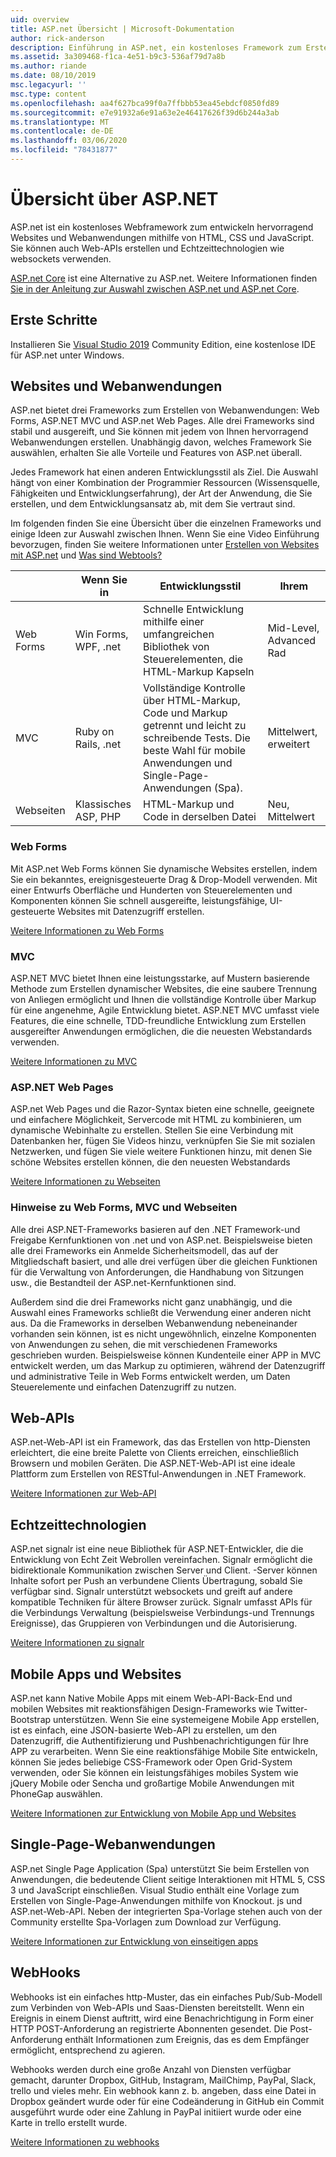 ```yaml
---
uid: overview
title: ASP.net Übersicht | Microsoft-Dokumentation
author: rick-anderson
description: Einführung in ASP.net, ein kostenloses Framework zum Erstellen von Websites, Webanwendungen und Web-APIs.
ms.assetid: 3a309468-f1ca-4e51-b9c3-536af79d7a8b
ms.author: riande
ms.date: 08/10/2019
msc.legacyurl: ''
msc.type: content
ms.openlocfilehash: aa4f627bca99f0a7ffbbb53ea45ebdcf0850fd89
ms.sourcegitcommit: e7e91932a6e91a63e2e46417626f39d6b244a3ab
ms.translationtype: MT
ms.contentlocale: de-DE
ms.lasthandoff: 03/06/2020
ms.locfileid: "78431877"
---
```

# <a name="aspnet-overview"></a>Übersicht über ASP.NET

ASP.net ist ein kostenloses Webframework zum entwickeln hervorragend Websites und Webanwendungen mithilfe von HTML, CSS und JavaScript. Sie können auch Web-APIs erstellen und Echtzeittechnologien wie websockets verwenden.

[ASP.net Core](https://docs.microsoft.com/aspnet/core/) ist eine Alternative zu ASP.net.  Weitere Informationen finden [Sie in der Anleitung zur Auswahl zwischen ASP.net und ASP.net Core](https://docs.microsoft.com/aspnet/core/choose-aspnet-framework).

## <a name="get-started"></a>Erste Schritte

Installieren Sie [Visual Studio 2019](https://visualstudio.microsoft.com/downloads/?utm_medium=microsoft&utm_source=docs.microsoft.com&utm_campaign=button+cta&utm_content=download+vs2019) Community Edition, eine kostenlose IDE für ASP.net unter Windows.

## <a name="websites-and-web-applications"></a>Websites und Webanwendungen

 ASP.net bietet drei Frameworks zum Erstellen von Webanwendungen: Web Forms, ASP.NET MVC und ASP.net Web Pages. Alle drei Frameworks sind stabil und ausgereift, und Sie können mit jedem von Ihnen hervorragend Webanwendungen erstellen. Unabhängig davon, welches Framework Sie auswählen, erhalten Sie alle Vorteile und Features von ASP.net überall.

Jedes Framework hat einen anderen Entwicklungsstil als Ziel. Die Auswahl hängt von einer Kombination der Programmier Ressourcen (Wissensquelle, Fähigkeiten und Entwicklungserfahrung), der Art der Anwendung, die Sie erstellen, und dem Entwicklungsansatz ab, mit dem Sie vertraut sind.

Im folgenden finden Sie eine Übersicht über die einzelnen Frameworks und einige Ideen zur Auswahl zwischen Ihnen. Wenn Sie eine Video Einführung bevorzugen, finden Sie weitere Informationen unter [Erstellen von Websites mit ASP.net](https://channel9.msdn.com/Blogs/ASP-NET-Site-Videos/Making-Websites-with-ASPNET) und [Was sind Webtools?](https://channel9.msdn.com/Blogs/ASP-NET-Site-Videos/what-is-web-tools)

|   | Wenn Sie in | Entwicklungsstil | Ihrem |
|-----------|----------------------|-----------------------------------------------------|----------------|
| Web Forms | Win Forms, WPF, .net | Schnelle Entwicklung mithilfe einer umfangreichen Bibliothek von Steuerelementen, die HTML-Markup Kapseln | Mid-Level, Advanced Rad |
| MVC       | Ruby on Rails, .net  | Vollständige Kontrolle über HTML-Markup, Code und Markup getrennt und leicht zu schreibende Tests. Die beste Wahl für mobile Anwendungen und Single-Page-Anwendungen (Spa). | Mittelwert, erweitert |
| Webseiten  | Klassisches ASP, PHP     | HTML-Markup und Code in derselben Datei | Neu, Mittelwert |

### <a name="web-forms"></a>Web Forms

Mit ASP.net Web Forms können Sie dynamische Websites erstellen, indem Sie ein bekanntes, ereignisgesteuerte Drag & Drop-Modell verwenden. Mit einer Entwurfs Oberfläche und Hunderten von Steuerelementen und Komponenten können Sie schnell ausgereifte, leistungsfähige, UI-gesteuerte Websites mit Datenzugriff erstellen.

[Weitere Informationen zu Web Forms](web-forms/index.md)

### <a name="mvc"></a>MVC

ASP.NET MVC bietet Ihnen eine leistungsstarke, auf Mustern basierende Methode zum Erstellen dynamischer Websites, die eine saubere Trennung von Anliegen ermöglicht und Ihnen die vollständige Kontrolle über Markup für eine angenehme, Agile Entwicklung bietet. ASP.NET MVC umfasst viele Features, die eine schnelle, TDD-freundliche Entwicklung zum Erstellen ausgereifter Anwendungen ermöglichen, die die neuesten Webstandards verwenden.

[Weitere Informationen zu MVC](mvc/index.md)

### <a name="aspnet-web-pages"></a>ASP.NET Web Pages

ASP.net Web Pages und die Razor-Syntax bieten eine schnelle, geeignete und einfachere Möglichkeit, Servercode mit HTML zu kombinieren, um dynamische Webinhalte zu erstellen. Stellen Sie eine Verbindung mit Datenbanken her, fügen Sie Videos hinzu, verknüpfen Sie Sie mit sozialen Netzwerken, und fügen Sie viele weitere Funktionen hinzu, mit denen Sie schöne Websites erstellen können, die den neuesten Webstandards

[Weitere Informationen zu Webseiten](web-pages/index.md)

### <a name="notes-about-web-forms-mvc-and-web-pages"></a>Hinweise zu Web Forms, MVC und Webseiten

Alle drei ASP.NET-Frameworks basieren auf den .NET Framework-und Freigabe Kernfunktionen von .net und von ASP.net. Beispielsweise bieten alle drei Frameworks ein Anmelde Sicherheitsmodell, das auf der Mitgliedschaft basiert, und alle drei verfügen über die gleichen Funktionen für die Verwaltung von Anforderungen, die Handhabung von Sitzungen usw., die Bestandteil der ASP.net-Kernfunktionen sind.

Außerdem sind die drei Frameworks nicht ganz unabhängig, und die Auswahl eines Frameworks schließt die Verwendung einer anderen nicht aus. Da die Frameworks in derselben Webanwendung nebeneinander vorhanden sein können, ist es nicht ungewöhnlich, einzelne Komponenten von Anwendungen zu sehen, die mit verschiedenen Frameworks geschrieben wurden. Beispielsweise können Kundenteile einer APP in MVC entwickelt werden, um das Markup zu optimieren, während der Datenzugriff und administrative Teile in Web Forms entwickelt werden, um Daten Steuerelemente und einfachen Datenzugriff zu nutzen.

## <a name="web-apis"></a>Web-APIs

ASP.net-Web-API ist ein Framework, das das Erstellen von http-Diensten erleichtert, die eine breite Palette von Clients erreichen, einschließlich Browsern und mobilen Geräten. Die ASP.NET-Web-API ist eine ideale Plattform zum Erstellen von RESTful-Anwendungen in .NET Framework.

[Weitere Informationen zur Web-API](web-api/index.md)

<!-- Put first under Web API TOC:  Watch video (9 minutes) https://channel9.msdn.com/Blogs/ASP-NET-Site-Videos/services-and-aspnet -->

## <a name="real-time-technologies"></a>Echtzeittechnologien

ASP.net signalr ist eine neue Bibliothek für ASP.NET-Entwickler, die die Entwicklung von Echt Zeit Webrollen vereinfachen. Signalr ermöglicht die bidirektionale Kommunikation zwischen Server und Client. -Server können Inhalte sofort per Push an verbundene Clients Übertragung, sobald Sie verfügbar sind. Signalr unterstützt websockets und greift auf andere kompatible Techniken für ältere Browser zurück. Signalr umfasst APIs für die Verbindungs Verwaltung (beispielsweise Verbindungs-und Trennungs Ereignisse), das Gruppieren von Verbindungen und die Autorisierung.

[Weitere Informationen zu signalr](signalr/index.md)

<!-- Put first under SignalR TOC:  Watch video (6 minutes) https://channel9.msdn.com/Blogs/ASP-NET-Site-Videos/signalr-and-the-real-time-web -->

## <a name="mobile-apps-and-sites"></a>Mobile Apps und Websites

ASP.net kann Native Mobile Apps mit einem Web-API-Back-End und mobilen Websites mit reaktionsfähigen Design-Frameworks wie Twitter-Bootstrap unterstützen. Wenn Sie eine systemeigene Mobile App erstellen, ist es einfach, eine JSON-basierte Web-API zu erstellen, um den Datenzugriff, die Authentifizierung und Pushbenachrichtigungen für Ihre APP zu verarbeiten. Wenn Sie eine reaktionsfähige Mobile Site entwickeln, können Sie jedes beliebige CSS-Framework oder Open Grid-System verwenden, oder Sie können ein leistungsfähiges mobiles System wie jQuery Mobile oder Sencha und großartige Mobile Anwendungen mit PhoneGap auswählen.

[Weitere Informationen zur Entwicklung von Mobile App und Websites](mobile/overview.md)

<!-- Put first under mobile TOC:  Watch video (11 minutes) https://channel9.msdn.com/Blogs/ASP-NET-Site-Videos/aspnet-and-mobile -->

## <a name="single-page-applications"></a>Single-Page-Webanwendungen

ASP.net Single Page Application (Spa) unterstützt Sie beim Erstellen von Anwendungen, die bedeutende Client seitige Interaktionen mit HTML 5, CSS 3 und JavaScript einschließen. Visual Studio enthält eine Vorlage zum Erstellen von Single-Page-Anwendungen mithilfe von Knockout. js und ASP.net-Web-API. Neben der integrierten Spa-Vorlage stehen auch von der Community erstellte Spa-Vorlagen zum Download zur Verfügung.

[Weitere Informationen zur Entwicklung von einseitigen apps](single-page-application/index.md)

## <a name="webhooks"></a>WebHooks

Webhooks ist ein einfaches http-Muster, das ein einfaches Pub/Sub-Modell zum Verbinden von Web-APIs und Saas-Diensten bereitstellt. Wenn ein Ereignis in einem Dienst auftritt, wird eine Benachrichtigung in Form einer HTTP POST-Anforderung an registrierte Abonnenten gesendet. Die Post-Anforderung enthält Informationen zum Ereignis, das es dem Empfänger ermöglicht, entsprechend zu agieren.

Webhooks werden durch eine große Anzahl von Diensten verfügbar gemacht, darunter Dropbox, GitHub, Instagram, MailChimp, PayPal, Slack, trello und vieles mehr. Ein webhook kann z. b. angeben, dass eine Datei in Dropbox geändert wurde oder für eine Codeänderung in GitHub ein Commit ausgeführt wurde oder eine Zahlung in PayPal initiiert wurde oder eine Karte in trello erstellt wurde.

[Weitere Informationen zu webhooks](webhooks/index.md)

<!--
Create Deployment TOC based on https://www.asp.net/aspnet/overview/deployment
Copy deployment content map to MVC, WebForms, Web Pages, Web API sections.
Copy Web Deployment in Enterprise from WebForms to MVC
Move under ASP.NET Best practices
    What not to do in ASP.NET, and what to do instead https://review.docs.microsoft.cus/aspnet/aspnet/overview/web-development-best-practices/what-not-to-do-in-aspnet-and-what-to-do-instead
    Async and await https://channel9.msdn.com/Blogs/ASP-NET-Site-Videos/async-and-await
    Building Real World Cloud Apps with Azure https://review.docs.microsoft.com/aspnet/aspnet/overview/developing-apps-with-windows-azure/building-real-world-cloud-apps-with-windows-azure/introduction
    Hands on Lab: Maintainable Azure Websites: Managing Change and Scale https://review.docs.microsoft.com/aspnet/aspnet/overview/developing-apps-with-windows-azure/maintainable-azure-websites-managing-change-and-scale

-->
